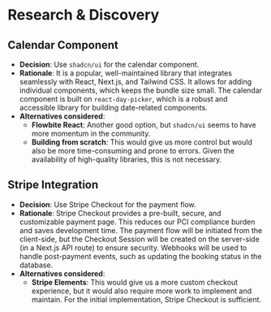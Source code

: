 # Research & Discovery

## Calendar Component

*   **Decision**: Use `shadcn/ui` for the calendar component.
*   **Rationale**: It is a popular, well-maintained library that integrates seamlessly with React, Next.js, and Tailwind CSS. It allows for adding individual components, which keeps the bundle size small. The calendar component is built on `react-day-picker`, which is a robust and accessible library for building date-related components.
*   **Alternatives considered**:
    *   **Flowbite React**: Another good option, but `shadcn/ui` seems to have more momentum in the community.
    *   **Building from scratch**: This would give us more control but would also be more time-consuming and prone to errors. Given the availability of high-quality libraries, this is not necessary.

## Stripe Integration

*   **Decision**: Use Stripe Checkout for the payment flow.
*   **Rationale**: Stripe Checkout provides a pre-built, secure, and customizable payment page. This reduces our PCI compliance burden and saves development time. The payment flow will be initiated from the client-side, but the Checkout Session will be created on the server-side (in a Next.js API route) to ensure security. Webhooks will be used to handle post-payment events, such as updating the booking status in the database.
*   **Alternatives considered**:
    *   **Stripe Elements**: This would give us a more custom checkout experience, but it would also require more work to implement and maintain. For the initial implementation, Stripe Checkout is sufficient.

